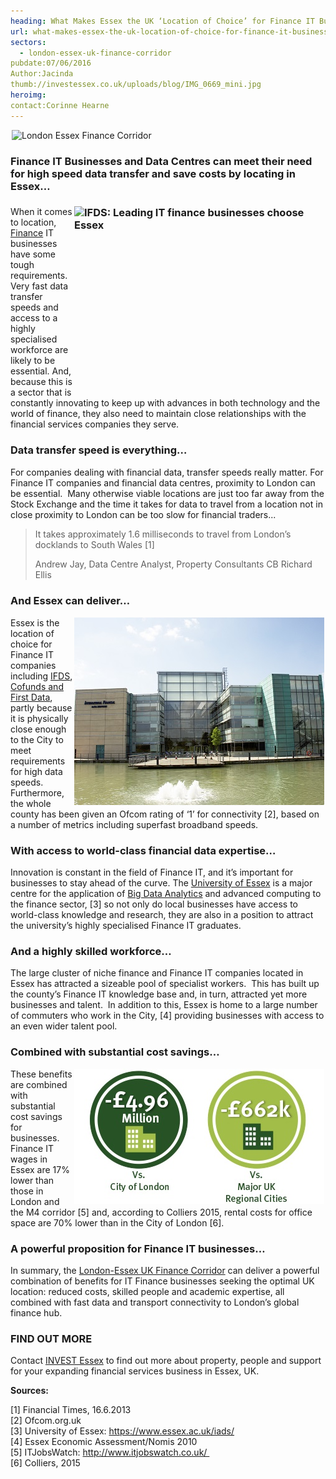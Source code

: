 ```yaml
---
heading: What Makes Essex the UK ‘Location of Choice’ for Finance IT Businesses and Data Centres?
url: what-makes-essex-the-uk-location-of-choice-for-finance-it-businesses-and-data-centres
sectors:
  - london-essex-uk-finance-corridor 
pubdate:07/06/2016
Author:Jacinda
thumb://investessex.co.uk/uploads/blog/IMG_0669_mini.jpg
heroimg:
contact:Corinne Hearne
---
```

<p><img alt='London Essex Finance Corridor' src='http://www.investessex.co.uk/uploads/about/LEFC_Icon_V2.0-META_RGB_600px.jpg' style='width: 600px; height: 179px; margin-left: 2px; margin-right: 2px;'/></p><h3>Finance IT Businesses and Data Centres can meet their need for high speed data transfer and save costs by locating in Essex…</h3><h3><img alt='IFDS: Leading IT finance businesses choose Essex' src='http://www.investessex.co.uk/uploads/about/IMG_0669_700.jpg' style='width: 400px; margin-left: 2px; margin-right: 2px; float: right; height: 300px;'/></h3><p>When it comes to location, <a href='../sectors/london-essex-uk-finance-corridor' target='_blank'>Finance</a> IT businesses have some tough requirements. Very fast data transfer speeds and access to a highly specialised workforce are likely to be essential. And, because this is a sector that is constantly innovating to keep up with advances in both technology and the world of finance, they also need to maintain close relationships with the financial services companies they serve. </p><h3>Data transfer speed is everything…</h3><p>For companies dealing with financial data, transfer speeds really matter. For Finance IT companies and financial data centres, proximity to London can be essential.  Many otherwise viable locations are just too far away from the Stock Exchange and the time it takes for data to travel from a location not in close proximity to London can be too slow for financial traders... </p><blockquote><p>It takes approximately 1.6 milliseconds to travel from London’s docklands to South Wales [1]</p><p>Andrew Jay, Data Centre Analyst, Property Consultants CB Richard Ellis  </p></blockquote><h3><span style='line-height: 1.2;'>And Essex can deliver…</span></h3><p><img alt='IFDS' src='../uploads/blog/_IFDSHOUSE07027_Retouched_400.jpg' style='width: 400px; height: 300px; margin-left: 2px; margin-right: 2px; float: right;'/>Essex is the location of choice for Finance IT companies including <a href='http://investessex.co.uk/studies/case-studies/ifds' target='_blank'>IFDS</a>, <a href='the-london-advantage-without-the-costs-the-london-essex-uk-finance-corridor#.V1VgaTUrLIU' target='_blank'>Cofunds and First Data</a>, partly because it is physically close enough to the City to meet requirements for high data speeds. Furthermore, the whole county has been given an Ofcom rating of ‘1’ for connectivity [2], based on a number of metrics including superfast broadband speeds. </p><h3>With access to world-class financial data expertise…</h3><p>Innovation is constant in the field of Finance IT, and it’s important for businesses to stay ahead of the curve. The <a href='http://investessex.co.uk/studies/place-studies/university-of-essex' target='_blank'>University of Essex</a> is a major centre for the application of <a href='making-sense-of-big-data#.V1VguzUrLIU' target='_blank'>Big Data Analytics</a> and advanced computing to the finance sector, [3] so not only do local businesses have access to world-class knowledge and research, they are also in a position to attract the university’s highly specialised Finance IT graduates.</p><h3>And a highly skilled workforce…</h3><p>The large cluster of niche finance and Finance IT companies located in Essex has attracted a sizeable pool of specialist workers.  This has built up the county’s Finance IT knowledge base and, in turn, attracted yet more businesses and talent.  In addition to this, Essex is home to a large number of commuters who work in the City, [4] providing businesses with access to an even wider talent pool.  </p><h3>Combined with substantial cost savings…</h3><p><img alt='Essex rental cost savings' src='../uploads/blog/Essex_Annual_Rental_Cost_Savings_400.jpg' style='width: 400px; height: 216px; margin-left: 2px; margin-right: 2px; float: right;'/>These benefits are combined with substantial cost savings for businesses. Finance IT wages in Essex are 17% lower than those in London and the M4 corridor [5] and, according to Colliers 2015, rental costs for office space are 70% lower than in the City of London [6].  </p><h3>A powerful proposition for Finance IT businesses…</h3><p>In summary, the <a href='../sectors/london-essex-uk-finance-corridor' target='_blank'>London-Essex UK Finance Corridor</a> can deliver a powerful combination of benefits for IT Finance businesses seeking the optimal UK location: reduced costs, skilled people and academic expertise, all combined with fast data and transport connectivity to London’s global finance hub. </p><h3>FIND OUT MORE</h3><p>Contact <a href='../index.html' target='_blank'>INVEST Essex</a> to find out more about property, people and support for your expanding financial services business in Essex, UK.</p><p><strong>Sources:</strong></p><p>[1] Financial Times, 16.6.2013<br/>[2] Ofcom.org.uk<br/>[3] University of Essex: <a href='https://www.essex.ac.uk/iads/' target='_blank'>https://www.essex.ac.uk/iads/</a> <br/>[4] Essex Economic Assessment/Nomis 2010<br/>[5] ITJobsWatch: <a href='http://www.itjobswatch.co.uk/' target='_blank'>http://www.itjobswatch.co.uk/ </a><br/>[6] Colliers, 2015</p>